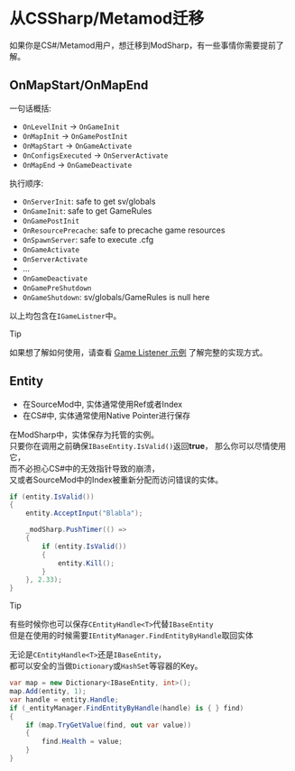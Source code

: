 # 从CSSharp/Metamod迁移

如果你是CS#/Metamod用户，想迁移到ModSharp，有一些事情你需要提前了解。

## OnMapStart/OnMapEnd

一句话概括:

- `OnLevelInit` → ``OnGameInit``
- `OnMapInit` → ``OnGamePostInit``
- `OnMapStart` → ``OnGameActivate``
- `OnConfigsExecuted` → ``OnServerActivate``
- `OnMapEnd` → ``OnGameDeactivate``

执行顺序:

- ``OnServerInit``: safe to get sv/globals
- ``OnGameInit``: safe to get GameRules
- ``OnGamePostInit``
- ``OnResourcePrecache``: safe to precache game resources
- ``OnSpawnServer``: safe to execute .cfg
- ``OnGameActivate``
- ``OnServerActivate``
- ...
- ``OnGameDeactivate``
- ``OnGamePreShutdown``
- ``OnGameShutdown``: sv/globals/GameRules is null here

以上均包含在`IGameListner`中。

> [!TIP]
> 如果想了解如何使用，请查看 [Game Listener 示例](../examples/game-listener.md) 了解完整的实现方式。

## Entity

- 在SourceMod中, 实体通常使用Ref或者Index
- 在CS#中, 实体通常使用Native Pointer进行保存

在ModSharp中，实体保存为托管的实例。  
只要你在调用之前确保`IBaseEntity.IsValid()`返回**true**，
那么你可以尽情使用它，  
而不必担心CS#中的无效指针导致的崩溃，  
又或者SourceMod中的Index被重新分配而访问错误的实体。  

```c#
if (entity.IsValid())
{
    entity.AcceptInput("Blabla");

    _modSharp.PushTimer(() => 
    {
        if (entity.IsValid())
        {
            entity.Kill();
        }
    }, 2.33);
}
```

> [!TIP]
> 有些时候你也可以保存``CEntityHandle<T>``代替``IBaseEntity``  
> 但是在使用的时候需要``IEntityManager.FindEntityByHandle``取回实体

无论是``CEntityHandle<T>``还是``IBaseEntity``，  
都可以安全的当做`Dictionary`或`HashSet`等容器的Key。  

```c#
var map = new Dictionary<IBaseEntity, int>();
map.Add(entity, 1);
var handle = entity.Handle;
if (_entityManager.FindEntityByHandle(handle) is { } find)
{
    if (map.TryGetValue(find, out var value))
    {
        find.Health = value;
    }
}
```
